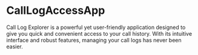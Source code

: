 # CallLogAccessApp
Call Log Explorer is a powerful yet user-friendly application designed to give you quick and convenient access to your call history. With its intuitive interface and robust features, managing your call logs has never been easier.
